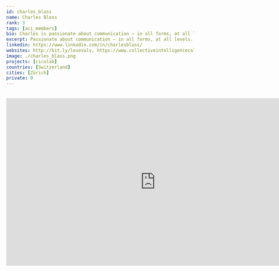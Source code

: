 ```yaml
---
id: charles_blass
name: Charles Blass
rank: 3
tags: [aci_members]
bio: Charles is passionate about communication – in all forms, at all levels – and sees it as fundamental to cooperation and collaboration of any kind. Charles is a DJ, festival producer, sound engineer and mapping freak. He's been mind-mapping for a long time, and also weaving networks and communities, projects and solutions for helping people and the planet. Media creator, broadcaster, archivist and nonprofit director, Charles is based in Zurich, Switzerland.
excerpt: Passionate about communication – in all forms, at all levels.
linkedin: https://www.linkedin.com/in/charlesblass/
websites: http://bit.ly/lovevolv, https://www.collectiveintelligencecollaboratory.com/
image: ./charles_blass.png
projects: [cicolab]
countries: [Switzerland]
cities: [Zürich]
private: 0
---
```


<BR>

<iframe src="https://player.vimeo.com/video/437905055" width="800" height="450" frameborder="0" allow="autoplay; fullscreen" allowfullscreen></iframe>

<BR>
